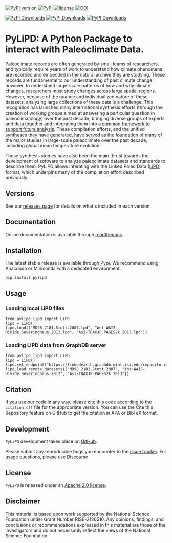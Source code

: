 [![PyPI version](https://badge.fury.io/py/pylipd.svg)](https://badge.fury.io/py/pylipd)
[![PyPI](https://img.shields.io/badge/python-3.11-yellow.svg)]()
[![license](https://img.shields.io/github/license/linkedearth/pylipd.svg)]()
[![DOI](https://zenodo.org/badge/428434519.svg)](https://doi.org/10.5281/zenodo.7951200)

[![PyPI Downloads](https://static.pepy.tech/badge/pylipd)](https://pepy.tech/projects/pylipd)
[![PyPI Downloads](https://static.pepy.tech/badge/pylipd/month)](https://pepy.tech/projects/pylipd)
[![PyPI Downloads](https://static.pepy.tech/badge/pylipd/week)](https://pepy.tech/projects/pylipd)

# PyLiPD: A Python Package to interact with Paleoclimate Data. 

[Paleoclimate records](https://en.wikipedia.org/wiki/Paleoclimatology) are often generated by small teams of researchers, and typically require years of work to understand how climate phenomena are recorded and embedded in the natural archive they are studying. These records are fundamental to our understanding of past climate change; however, to understand large-scale patterns of how and why climate changes, researchers must study changes across large spatial regions. However, because of the nuance and individualized nature of these datasets, analyzing large collections of these data is a challenge. This recognition has launched many international synthesis efforts (through the creation of working groups aimed at answering a particular question in paleoclimatology) over the past decade, bringing diverse groups of experts and data together and integrating them into a [common framework to support future analysis](https://lipdverse.org/project/). These compilation efforts, and the unified syntheses they have generated, have served as the foundation of many of the major studies in large-scale paleoclimate over the past decade, including global mean temperature evolution.

These synthesis studies have also been the main thrust towards the development of software to analyze paleoclimate datasets and standards to describe them. PyLiPD allows interating with the Linked Paleo Data ([LiPD](https://lipd.net)) format, which underpins many of the compilation effort described previously .

## Versions

See our [releases page](https://github.com/LinkedEarth/pylipd/releases) for details on what's included in each version.

## Documentation

Online documentation is available through [readthedocs](https://pylipd.readthedocs.io/en/latest/).


## Installation 
The latest stable release is available through Pypi. We recommend using Anaconda or Miniconda with a dedicated environment.   

`pip install pylipd`

## Usage

### Loading local LiPD files
    from pylipd.lipd import LiPD
    lipd = LiPD()
    lipd.load(["MD98_2181.Stott.2007.lpd", "Ant-WAIS-Divide.Severinghaus.2012.lpd", "Asi-TDAXJP.PAGES2k.2013.lpd"])

### Loading LiPD data from GraphDB server
    from pylipd.lipd import LiPD
    lipd = LiPD()
    lipd.set_endpoint("https://linkedearth.graphdb.mint.isi.edu/repositories/LiPDVerse2")
    lipd.load_remote_datasets(["MD98_2181.Stott.2007", "Ant-WAIS-Divide.Severinghaus.2012", "Asi-TDAXJP.PAGES2k.2013"])

## Citation

If you use our code in any way, please cite this code according to the `citation.cff` file for the appropriate version. You can use the Cite this Repository feature on GitHub to get the citation in APA or BibTeX format. 

## Development

`PyLiPD` development takes place on [GitHub](https://github.com/LinkedEarth/pylipd/tree/main). 

Please submit any reproducible bugs you encounter to the [issue tracker](https://github.com/LinkedEarth/pylipd/issues). For usage questions, please use [Discourse](https://discourse.linked.earth).

## License

`PyLiPD` is released under an [Apache 2.0 license](https://github.com/LinkedEarth/pylipd/blob/main/LICENSE). 

## Disclaimer

This material is based upon work supported by the National Science Foundation under Grant Number RISE-2126510. Any opinions, findings, and conclusions or recommendations expressed in this material are those of the investigators and do not necessarily reflect the views of the National Science Foundation.


